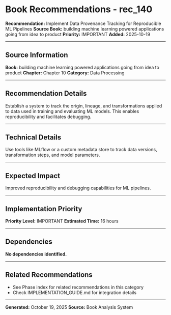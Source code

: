 # Book Recommendations - rec_140

**Recommendation:** Implement Data Provenance Tracking for Reproducible ML Pipelines
**Source Book:** building machine learning powered applications going from idea to product
**Priority:** IMPORTANT
**Added:** 2025-10-19

---

## Source Information

**Book:** building machine learning powered applications going from idea to product
**Chapter:** Chapter 10
**Category:** Data Processing

---

## Recommendation Details

Establish a system to track the origin, lineage, and transformations applied to data used in training and evaluating ML models. This enables reproducibility and facilitates debugging.

---

## Technical Details

Use tools like MLflow or a custom metadata store to track data versions, transformation steps, and model parameters.

---

## Expected Impact

Improved reproducibility and debugging capabilities for ML pipelines.

---

## Implementation Priority

**Priority Level:** IMPORTANT
**Estimated Time:** 16 hours

---

## Dependencies

**No dependencies identified.**

---

## Related Recommendations

- See Phase index for related recommendations in this category
- Check IMPLEMENTATION_GUIDE.md for integration details

---

**Generated:** October 19, 2025
**Source:** Book Analysis System

